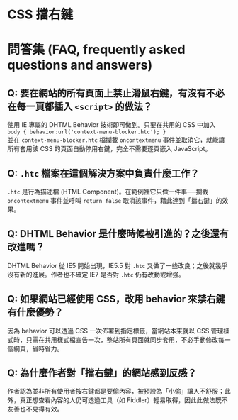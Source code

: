 # CSS 擋右鍵

# 問答集 (FAQ, frequently asked questions and answers)

## Q: 要在網站的所有頁面上禁止滑鼠右鍵，有沒有不必在每一頁都插入 `<script>` 的做法？
使用 IE 專屬的 DHTML Behavior 技術即可做到。只要在共用的 CSS 中加入  
`body { behavior:url('context-menu-blocker.htc'); }`  
並在 `context-menu-blocker.htc` 檔攔截 `oncontextmenu` 事件並取消它，就能讓所有套用該 CSS 的頁面自動停用右鍵，完全不需要逐頁嵌入 JavaScript。

## Q: `.htc` 檔案在這個解決方案中負責什麼工作？
`.htc` 是行為描述檔 (HTML Component)。在範例裡它只做一件事──攔截 `oncontextmenu` 事件並呼叫 `return false` 取消該事件，藉此達到「擋右鍵」的效果。

## Q: DHTML Behavior 是什麼時候被引進的？之後還有改進嗎？
DHTML Behavior 從 IE5 開始出現，IE5.5 對 `.htc` 又做了一些改良；之後就幾乎沒有新的進展。作者也不確定 IE7 是否對 `.htc` 仍有改動或增強。

## Q: 如果網站已經使用 CSS，改用 behavior 來禁右鍵有什麼優勢？
因為 behavior 可以透過 CSS 一次佈署到指定標籤，當網站本來就以 CSS 管理樣式時，只需在共用樣式檔宣告一次，整站所有頁面就同步套用，不必手動修改每一個網頁，省時省力。

## Q: 為什麼作者對「擋右鍵」的網站感到反感？
作者認為並非所有使用者按右鍵都是要偷內容，被預設為「小偷」讓人不舒服；此外，真正想查看內容的人仍可透過工具（如 Fiddler）輕易取得，因此此做法既不友善也不見得有效。